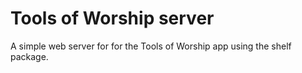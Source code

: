 # Tools of Worship server

A simple web server for for the Tools of Worship app using the shelf package.